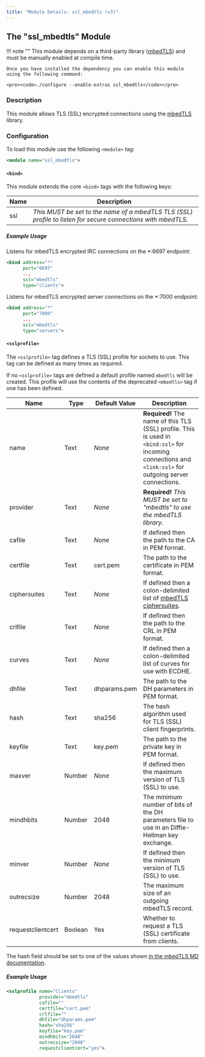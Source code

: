```yaml
---
title: "Module Details: ssl_mbedtls (v3)"
---
```


## The "ssl_mbedtls" Module

!!! note ""
    This module depends on a third-party library ([mbedTLS](https://tls.mbed.org)) and must be manually enabled at compile time.

    Once you have installed the dependency you can enable this module using the following command:

    <pre><code>./configure --enable-extras ssl_mbedtls</code></pre>

### Description

This module allows TLS (SSL) encrypted connections using the [mbedTLS](https://tls.mbed.org) library.

### Configuration

To load this module use the following `<module>` tag:

```xml
<module name="ssl_mbedtls">
```

#### `<bind>`

This module extends the core `<bind>` tags with the following keys:

Name | Description
---- | -----------
ssl  | *This MUST be set to the name of a mbedTLS TLS (SSL) profile to listen for secure connections with mbedTLS.*

##### Example Usage

Listens for mbedTLS encrypted IRC connections on the *:6697 endpoint:

```xml
<bind address="*"
      port="6697"
      ...
      ssl="mbedtls"
      type="clients">
```

Listens for mbedTLS encrypted server connections on the *:7000 endpoint:

```xml
<bind address="*"
      port="7000"
      ...
      ssl="mbedtls"
      type="servers">
```

#### `<sslprofile>`

The `<sslprofile>` tag defines a TLS (SSL) profile for sockets to use. This tag can be defined as many times as required.

If no `<sslprofile>` tags are defined a default profile named `mbedtls` will be created. This profile will use the contents of the deprecated `<mbedtls>` tag if one has been defined.

Name              | Type    | Default Value | Description
----------------- | ------- | ------------- | -----------
name              | Text    | *None*        | **Required!** The name of this TLS (SSL) profile. This is used in `<bind:ssl>` for incoming connections and `<link:ssl>` for outgoing server connections.
provider          | Text    | *None*        | **Required!** *This MUST be set to "mbedtls" to use the mbedTLS library.*
cafile            | Text    | *None*        | If defined then the path to the CA in PEM format.
certfile          | Text    | cert.pem      | The path to the certificate in PEM format.
ciphersuites      | Text    | *None*        | If defined then a colon-delimited list of [mbedTLS ciphersuites](https://tls.mbed.org/supported-ssl-ciphersuites).
crlfile           | Text    | *None*        | If defined then the path to the CRL in PEM format.
curves            | Text    | *None*        | If defined then a colon-delimited list of curves for use with ECDHE.
dhfile            | Text    | dhparams.pem  | The path to the DH parameters in PEM format.
hash              | Text    | sha256        | The hash algorithm used for TLS (SSL) client fingerprints.
keyfile           | Text    | key.pem       | The path to the private key in PEM format.
maxver            | Number  | *None*        | If defined then the maximum version of TLS (SSL) to use.
mindhbits         | Number  | 2048          | The minimum number of bits of the DH parameters file to use in an Diffie-Hellman key exchange.
minver            | Number  | *None*        | If defined then the minimum version of TLS (SSL) to use.
outrecsize        | Number  | 2048          | The maximum size of an outgoing mbedTLS record.
requestclientcert | Boolean | Yes           | Whether to request a TLS (SSL) certificate from clients.

The hash field should be set to one of the values shown [in the mbedTLS MD documentation](https://tls.mbed.org/api/group__hashing__module.html).

##### Example Usage

```xml
<sslprofile name="Clients"
            provider="mbedtls"
            cafile=""
            certfile="cert.pem"
            crlfile=""
            dhfile="dhparams.pem"
            hash="sha256"
            keyfile="key.pem"
            mindhbits="2048"
            outrecsize="2048"
            requestclientcert="yes">
```
